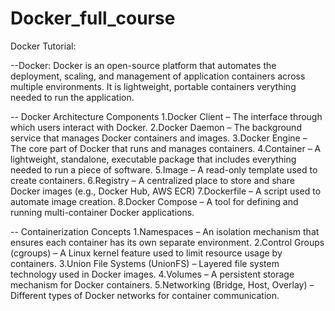 # Docker_full_course

Docker Tutorial:

--Docker: Docker is an open-source platform that automates the deployment, scaling, and management of application containers across multiple environments. It is lightweight, portable containers verything needed to run the application.

-- Docker Architecture Components 
1.Docker Client – The interface through which users interact with Docker.
2.Docker Daemon – The background service that manages Docker containers and images.
3.Docker Engine – The core part of Docker that runs and manages containers.
4.Container – A lightweight, standalone, executable package that includes everything needed to run a piece of software.
5.Image – A read-only template used to create containers.
6.Registry – A centralized place to store and share Docker images (e.g., Docker Hub, AWS ECR)
7.Dockerfile – A script used to automate image creation.
8.Docker Compose – A tool for defining and running multi-container Docker applications.

-- Containerization Concepts 
1.Namespaces – An isolation mechanism that ensures each container has its own separate environment.
2.Control Groups (cgroups) – A Linux kernel feature used to limit resource usage by containers.
3.Union File Systems (UnionFS) – Layered file system technology used in Docker images.
4.Volumes – A persistent storage mechanism for Docker containers.
5.Networking (Bridge, Host, Overlay) – Different types of Docker networks for container communication.

